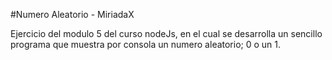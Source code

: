 #Numero Aleatorio - MiriadaX

Ejercicio del modulo 5 del curso nodeJs, en el cual se desarrolla un sencillo programa que muestra por consola un numero aleatorio; 0 o un 1.
